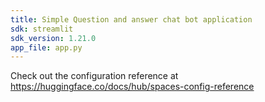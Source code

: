 ```yaml
---
title: Simple Question and answer chat bot application
sdk: streamlit
sdk_version: 1.21.0
app_file: app.py
---
```


Check out the configuration reference at
https://huggingface.co/docs/hub/spaces-config-reference
